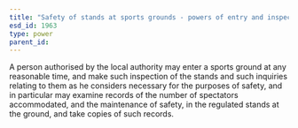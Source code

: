 ```yaml
---
title: "Safety of stands at sports grounds - powers of entry and inspection"
esd_id: 1963
type: power
parent_id:  
---
```


A person authorised by the local authority may enter a sports ground at any reasonable time, and make such inspection of the stands and such inquiries relating to them as he considers necessary for the purposes of safety, and in particular may examine records of the number of spectators accommodated, and the maintenance of safety, in the regulated stands at the ground, and take copies of such records.

